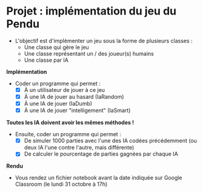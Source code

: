 
# Projet : implémentation du jeu du Pendu

- L'objectif est d'implémenter un jeu sous la forme de plusieurs classes :   
  - Une classe qui gère le jeu  
  - Une classe représentant un / des joueur(s) humains  
  - Une classe par IA  

**Implémentation**  

- Coder un programme qui permet :   
  - [x] À un utilisateur de jouer à ce jeu   
  - [x] À une IA de jouer au hasard (IaRandom)  
  - [x] À une IA de jouer (IaDumb)  
  - [x] À une IA de jouer "intelligement" (IaSmart)  

**Toutes les IA doivent avoir les mêmes méthodes !**  

- Ensuite, coder un programme qui permet :  
  - [x] De simuler 1000 parties avec l'une des IA codées précédemment (ou deux IA l'une contre l'autre, mais différente)  
  - [x] De calculer le pourcentage de parties gagnées par chaque IA  

**Rendu**  
- Vous rendez un fichier notebook avant la date indiquée sur Google Classroom (le lundi 31 octobre à 17h)